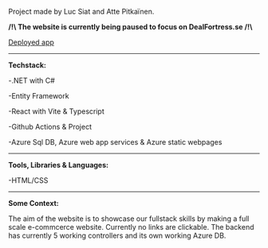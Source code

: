 Project made by Luc Siat and Atte Pitkaïnen.

<strong> /!\ The website is currently being paused to focus on DealFortress.se /!\ </strong>

[Deployed app](https://agreeable-field-0b3b0bc03.3.azurestaticapps.net/)

<hr/>
<strong>Techstack: </strong>


-.NET with C#

-Entity Framework

-React with Vite & Typescript

-Github Actions & Project

-Azure Sql DB, Azure web app services & Azure static webpages



<hr/>
<strong>Tools, Libraries & Languages:</strong>

-HTML/CSS


<hr/>
<strong>Some Context:</strong>


The aim of the website is to showcase our fullstack skills by making a full scale e-commcerce website. Currently no links are clickable.
The backend has currently 5 working controllers and its own working Azure DB.
